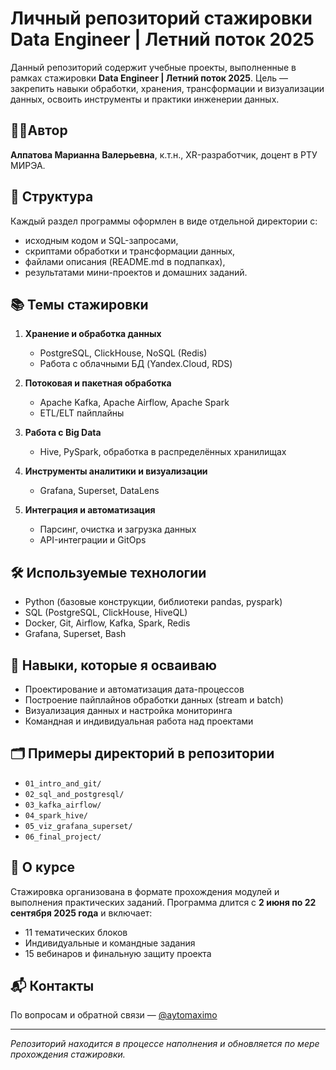 # Личный репозиторий стажировки Data Engineer | Летний поток 2025

Данный репозиторий содержит учебные проекты, выполненные в рамках стажировки **Data Engineer | Летний поток 2025**. Цель — закрепить навыки обработки, хранения, трансформации и визуализации данных, освоить инструменты и практики инженерии данных.

## 👨‍💻Автор

**Алпатова Марианна Валерьевна**, к.т.н., XR-разработчик, доцент в РТУ МИРЭА.

## 📁 Структура

Каждый раздел программы оформлен в виде отдельной директории с:

* исходным кодом и SQL-запросами,
* скриптами обработки и трансформации данных,
* файлами описания (README.md в подпапках),
* результатами мини-проектов и домашних заданий.

## 📚 Темы стажировки

1. **Хранение и обработка данных**

   * PostgreSQL, ClickHouse, NoSQL (Redis)
   * Работа с облачными БД (Yandex.Cloud, RDS)

2. **Потоковая и пакетная обработка**

   * Apache Kafka, Apache Airflow, Apache Spark
   * ETL/ELT пайплайны

3. **Работа с Big Data**

   * Hive, PySpark, обработка в распределённых хранилищах

4. **Инструменты аналитики и визуализации**

   * Grafana, Superset, DataLens

5. **Интеграция и автоматизация**

   * Парсинг, очистка и загрузка данных
   * API-интеграции и GitOps

## 🛠️ Используемые технологии

* Python (базовые конструкции, библиотеки pandas, pyspark)
* SQL (PostgreSQL, ClickHouse, HiveQL)
* Docker, Git, Airflow, Kafka, Spark, Redis
* Grafana, Superset, Bash

## 🎯 Навыки, которые я осваиваю

* Проектирование и автоматизация дата-процессов
* Построение пайплайнов обработки данных (stream и batch)
* Визуализация данных и настройка мониторинга
* Командная и индивидуальная работа над проектами

## 🗂 Примеры директорий в репозитории

* `01_intro_and_git/`
* `02_sql_and_postgresql/`
* `03_kafka_airflow/`
* `04_spark_hive/`
* `05_viz_grafana_superset/`
* `06_final_project/`

## 🧭 О курсе

Стажировка организована в формате прохождения модулей и выполнения практических заданий. Программа длится с **2 июня по 22 сентября 2025 года** и включает:

* 11 тематических блоков
* Индивидуальные и командные задания
* 15 вебинаров и финальную защиту проекта

## 📬 Контакты

По вопросам и обратной связи — [@aytomaximo](https://t.me/aytomaximo)

---

*Репозиторий находится в процессе наполнения и обновляется по мере прохождения стажировки.*
